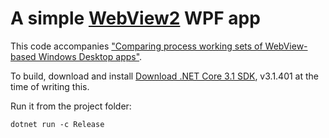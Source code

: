 # A simple [WebView2](https://docs.microsoft.com/en-us/microsoft-edge/webview2/gettingstarted/win32) WPF app

This code accompanies ["Comparing process working sets of WebView-based Windows Desktop apps"](https://dev.to/noseratio/comparing-process-working-sets-of-webview-based-windows-desktop-apps-5dkk).

To build, download and install [Download .NET Core 3.1 SDK](https://download.visualstudio.microsoft.com/download/pr/547f9f81-599a-4b58-9322-d1d158385df6/ebe3e02fd54c29487ac32409cb20d352/dotnet-sdk-3.1.401-win-x64.exe), v3.1.401 at the time of writing this.

Run it from the project folder:

    dotnet run -c Release
